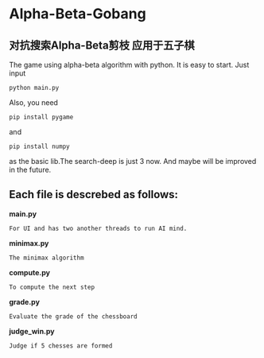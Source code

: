 # Alpha-Beta-Gobang
对抗搜索Alpha-Beta剪枝 应用于五子棋
--------------------------------
The game using alpha-beta algorithm with python.
It is easy to start. Just input 

    python main.py
Also, you need 

    pip install pygame 
and

    pip install numpy 
as the basic lib.The search-deep is just 3 now. And maybe will be improved in the future.
    
   ## Each file is descrebed as follows:
   **main.py**   
   
    For UI and has two another threads to run AI mind.    
   **minimax.py** 
   
    The minimax algorithm
   **compute.py** 
   
    To compute the next step 
   **grade.py** 
   
    Evaluate the grade of the chessboard
   **judge_win.py** 
   
    Judge if 5 chesses are formed
